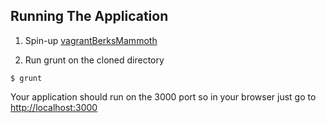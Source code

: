 


## Running The Application
1. Spin-up [vagrantBerksMammoth](https://github.com/daxsorbito/vagrantBerksMammoth.git)

2. Run grunt on the cloned directory
```
$ grunt
```

Your application should run on the 3000 port so in your browser just go to [http://localhost:3000](http://localhost:3000)


